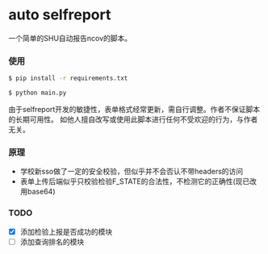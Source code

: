 # auto selfreport
一个简单的SHU自动报告ncov的脚本。

### 使用
```bash
$ pip install -r requirements.txt
```

```bash
$ python main.py
```

由于selfreport开发的敏捷性，表单格式经常更新，需自行调整。作者不保证脚本的长期可用性。
如他人擅自改写或使用此脚本进行任何不受欢迎的行为，与作者无关。

### 原理
- 学校新sso做了一定的安全校验，但似乎并不会否认不带headers的访问
- 表单上传后端似乎只校验检验F_STATE的合法性，不检测它的正确性(现已改用base64)

### TODO
- [X] 添加检验上报是否成功的模块
- [ ] 添加查询排名的模块

